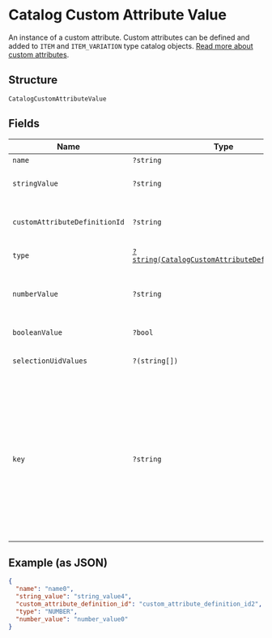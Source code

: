 
# Catalog Custom Attribute Value

An instance of a custom attribute. Custom attributes can be defined and
added to `ITEM` and `ITEM_VARIATION` type catalog objects.
[Read more about custom attributes](https://developer.squareup.com/docs/catalog-api/add-custom-attributes).

## Structure

`CatalogCustomAttributeValue`

## Fields

| Name | Type | Tags | Description | Getter | Setter |
|  --- | --- | --- | --- | --- | --- |
| `name` | `?string` | Optional | The name of the custom attribute. | getName(): ?string | setName(?string name): void |
| `stringValue` | `?string` | Optional | The string value of the custom attribute.  Populated if `type` = `STRING`. | getStringValue(): ?string | setStringValue(?string stringValue): void |
| `customAttributeDefinitionId` | `?string` | Optional | The id of the [CatalogCustomAttributeDefinition](entity:CatalogCustomAttributeDefinition) this value belongs to. | getCustomAttributeDefinitionId(): ?string | setCustomAttributeDefinitionId(?string customAttributeDefinitionId): void |
| `type` | [`?string(CatalogCustomAttributeDefinitionType)`](../../doc/models/catalog-custom-attribute-definition-type.md) | Optional | Defines the possible types for a custom attribute. | getType(): ?string | setType(?string type): void |
| `numberValue` | `?string` | Optional | Populated if `type` = `NUMBER`. Contains a string<br>representation of a decimal number, using a `.` as the decimal separator. | getNumberValue(): ?string | setNumberValue(?string numberValue): void |
| `booleanValue` | `?bool` | Optional | A `true` or `false` value. Populated if `type` = `BOOLEAN`. | getBooleanValue(): ?bool | setBooleanValue(?bool booleanValue): void |
| `selectionUidValues` | `?(string[])` | Optional | One or more choices from `allowed_selections`. Populated if `type` = `SELECTION`. | getSelectionUidValues(): ?array | setSelectionUidValues(?array selectionUidValues): void |
| `key` | `?string` | Optional | If the associated `CatalogCustomAttributeDefinition` object is defined by another application, this key is prefixed by the defining application ID.<br>For example, if the CatalogCustomAttributeDefinition has a key attribute of "cocoa_brand" and the defining application ID is "abcd1234", this key is "abcd1234:cocoa_brand"<br>when the application making the request is different from the application defining the custom attribute definition. Otherwise, the key is simply "cocoa_brand". | getKey(): ?string | setKey(?string key): void |

## Example (as JSON)

```json
{
  "name": "name0",
  "string_value": "string_value4",
  "custom_attribute_definition_id": "custom_attribute_definition_id2",
  "type": "NUMBER",
  "number_value": "number_value0"
}
```

